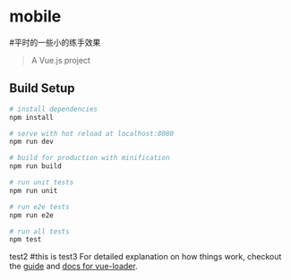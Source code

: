 # mobile
#平时的一些小的练手效果
> A Vue.js project

## Build Setup

``` bash
# install dependencies
npm install

# serve with hot reload at localhost:8080
npm run dev

# build for production with minification
npm run build

# run unit tests
npm run unit

# run e2e tests
npm run e2e

# run all tests
npm test
```


test2
#this is test3
For detailed explanation on how things work, checkout the [guide](http://vuejs-templates.github.io/webpack/) and [docs for vue-loader](http://vuejs.github.io/vue-loader).

